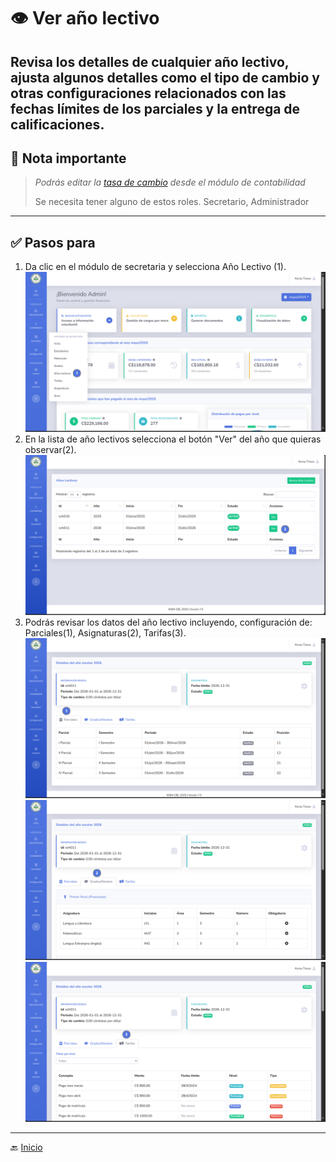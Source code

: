 # 👁️ Ver año lectivo

Revisa los detalles de cualquier año lectivo, ajusta algunos detalles como el tipo de cambio y otras configuraciones
relacionados con las fechas límites de los parciales y la entrega de calificaciones.
---

## 📝 Nota importante

> *Podrás editar la [tasa de cambio](../contabilidad/Modificar%20tasa%20de%20cambio.md) desde el módulo de contabilidad*
> 
> Se necesita tener alguno de estos roles. Secretario, Administrador
---

## ✅ Pasos para

1. Da clic en el módulo de secretaria y selecciona Año Lectivo (1).
![Ingresando a la vista de años lectivos](../../assets/Año%20Lectivo/Año%20Lectivo1.png)
2. En la lista de año lectivos selecciona el botón "Ver" del año que quieras observar(2).
![Listado de años lectivo](../../assets/Año%20Lectivo/Año%20Lectivo9.png)
3. Podrás revisar los datos del año lectivo incluyendo, configuración de: Parciales(1), Asignaturas(2), Tarifas(3).
![Parciales](../../assets/Año%20Lectivo/Año%20Lectivo10.png)
![Asignaturas](../../assets/Año%20Lectivo/Año%20Lectivo11.png)
![Aranceles](../../assets/Año%20Lectivo/Año%20Lectivo12.png)
---

🔙 [Inicio](../../Index.md)


